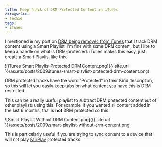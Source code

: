 ```yaml
---
title: Keep Track of DRM Protected Content in iTunes
categories:
- Techie
tags:
- iTunes
---
```


I mentioned in my post on [DRM being removed from iTunes](/thingelstad/all-of-itunes-now-drm-free) that I track DRM content using a Smart Playlist. I'm fine with some DRM content, but I like to keep a handle on what is DRM-protected. iTunes makes this easy, just create a Smart Playlist like this.

![iTunes Smart Playlist Protected DRM Content.png]({{ site.url }}/assets/posts/2009/itunes-smart-playlist-protected-drm-content.png)

DRM protected tracks have the word "Protected" in their Kind description, so this will let you easily keep tabs on what content you have this is DRM restricted.

This can be a really useful playlist to subtract DRM protected content out of other playlists using this. For example, if you wanted all content added in the last 6 months, that is **not** DRM protected do this.

![Smart Playlist Without DRM Content.png]({{ site.url }}/assets/posts/2009/smart-playlist-without-drm-content.png)

This is particularly useful if you are trying to sync content to a device that will not play [FairPlay](http://en.wikipedia.org/wiki/FairPlay) protected tracks.
